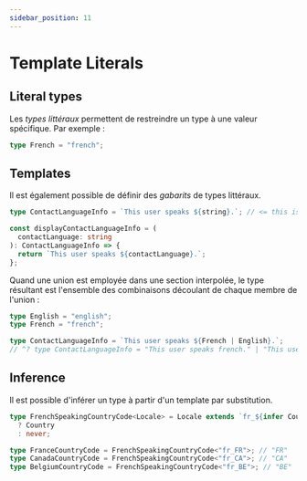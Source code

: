 ```yaml
---
sidebar_position: 11
---
```


# Template Literals

## Literal types

Les _types littéraux_ permettent de restreindre un type à une valeur spécifique. Par exemple :

```ts
type French = "french";
```

## Templates

Il est également possible de définir des _gabarits_ de types littéraux.

```ts
type ContactLanguageInfo = `This user speaks ${string}.`; // <= this is a 'template' literal type

const displayContactLanguageInfo = (
  contactLanguage: string
): ContactLanguageInfo => {
  return `This user speaks ${contactLanguage}.`;
};
```

Quand une union est employée dans une section interpolée, le type résultant est l'ensemble des combinaisons découlant de chaque membre de l'union :

```ts
type English = "english";
type French = "french";

type ContactLanguageInfo = `This user speaks ${French | English}.`;
// ^? type ContactLanguageInfo = "This user speaks french." | "This user speaks english"
```

## Inference

Il est possible d'inférer un type à partir d'un template par substitution.

```ts
type FrenchSpeakingCountryCode<Locale> = Locale extends `fr_${infer Country}`
  ? Country
  : never;

type FranceCountryCode = FrenchSpeakingCountryCode<"fr_FR">; // "FR"
type CanadaCountryCode = FrenchSpeakingCountryCode<"fr_CA">; // "CA"
type BelgiumCountryCode = FrenchSpeakingCountryCode<"fr_BE">; // "BE"
```
